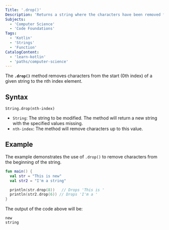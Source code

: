 ```yaml
---
Title: '.drop()'
Description: 'Returns a string where the characters have been removed from the start to the nth index given.'
Subjects:
  - 'Computer Science'
  - 'Code Foundations'
Tags:
  - 'Kotlin'
  - 'Strings'
  - 'Function'
CatalogContent:
  - 'learn-kotlin'
  - 'paths/computer-science'
---
```


The **`.drop()`** method removes characters from the start (0th index) of a given string to the nth index element.

## Syntax

```pseudo
String.drop(nth-index)
```

- `String`: The string to be modified. The method will return a new string with the specified values missing.
- `nth-index`: The method will remove characters up to this value.

## Example

The example demonstrates the use of `.drop()` to remove characters from the beginning of the string.

```kotlin
fun main() {
  val str = "This is new"
  val str2 = "I'm a string"

  println(str.drop(8))   // Drops 'This is '
  println(str2.drop(6)) // Drops 'I'm a '
}
```

The output of the code above will be:

```shell
new
string
```
